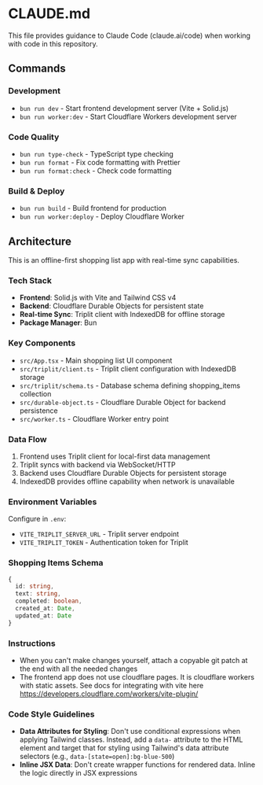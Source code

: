 # CLAUDE.md

This file provides guidance to Claude Code (claude.ai/code) when working with code in this repository.

## Commands

### Development

- `bun run dev` - Start frontend development server (Vite + Solid.js)
- `bun run worker:dev` - Start Cloudflare Workers development server

### Code Quality

- `bun run type-check` - TypeScript type checking
- `bun run format` - Fix code formatting with Prettier
- `bun run format:check` - Check code formatting

### Build & Deploy

- `bun run build` - Build frontend for production
- `bun run worker:deploy` - Deploy Cloudflare Worker

## Architecture

This is an offline-first shopping list app with real-time sync capabilities.

### Tech Stack

- **Frontend**: Solid.js with Vite and Tailwind CSS v4
- **Backend**: Cloudflare Durable Objects for persistent state
- **Real-time Sync**: Triplit client with IndexedDB for offline storage
- **Package Manager**: Bun

### Key Components

- `src/App.tsx` - Main shopping list UI component
- `src/triplit/client.ts` - Triplit client configuration with IndexedDB storage
- `src/triplit/schema.ts` - Database schema defining shopping_items collection
- `src/durable-object.ts` - Cloudflare Durable Object for backend persistence
- `src/worker.ts` - Cloudflare Worker entry point

### Data Flow

1. Frontend uses Triplit client for local-first data management
2. Triplit syncs with backend via WebSocket/HTTP
3. Backend uses Cloudflare Durable Objects for persistent storage
4. IndexedDB provides offline capability when network is unavailable

### Environment Variables

Configure in `.env`:

- `VITE_TRIPLIT_SERVER_URL` - Triplit server endpoint
- `VITE_TRIPLIT_TOKEN` - Authentication token for Triplit

### Shopping Items Schema

```typescript
{
  id: string,
  text: string,
  completed: boolean,
  created_at: Date,
  updated_at: Date
}
```

### Instructions

- When you can't make changes yourself, attach a copyable git patch at the end with all the needed changes
- The frontend app does not use cloudflare pages. It is cloudflare workers with static assets. See docs for integrating with vite here https://developers.cloudflare.com/workers/vite-plugin/

### Code Style Guidelines

- **Data Attributes for Styling**: Don't use conditional expressions when applying Tailwind classes. Instead, add a `data-` attribute to the HTML element and target that for styling using Tailwind's data attribute selectors (e.g., `data-[state=open]:bg-blue-500`)
- **Inline JSX Data**: Don't create wrapper functions for rendered data. Inline the logic directly in JSX expressions
